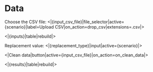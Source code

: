 # Data

Choose the CSV file: <|{input_csv_file}|file_selector|active={scenario}|label=Upload CSV|on_action=drop_csv|extensions=.csv|>

<|{inputs}|table|rebuild|>

Replacement value: <|{replacement_type}|input|active={scenario}|>

<|Clean data|button|active={input_csv_file}|on_action=on_clean_data|>

<|{results}|table|rebuild|>

